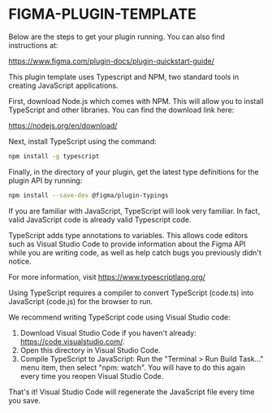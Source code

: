 # FIGMA-PLUGIN-TEMPLATE

Below are the steps to get your plugin running. You can also find instructions at:

https://www.figma.com/plugin-docs/plugin-quickstart-guide/

This plugin template uses Typescript and NPM, two standard tools in creating JavaScript applications.

First, download Node.js which comes with NPM. This will allow you to install TypeScript and other
libraries. You can find the download link here:

https://nodejs.org/en/download/

Next, install TypeScript using the command:

```bash
npm install -g typescript
```

Finally, in the directory of your plugin, get the latest type definitions for the plugin API by running:

```bash
npm install --save-dev @figma/plugin-typings
```

If you are familiar with JavaScript, TypeScript will look very familiar. In fact, valid JavaScript code
is already valid Typescript code.

TypeScript adds type annotations to variables. This allows code editors such as Visual Studio Code
to provide information about the Figma API while you are writing code, as well as help catch bugs
you previously didn't notice.

For more information, visit https://www.typescriptlang.org/

Using TypeScript requires a compiler to convert TypeScript (code.ts) into JavaScript (code.js)
for the browser to run.

We recommend writing TypeScript code using Visual Studio code:

1. Download Visual Studio Code if you haven't already: https://code.visualstudio.com/.
2. Open this directory in Visual Studio Code.
3. Compile TypeScript to JavaScript: Run the "Terminal > Run Build Task..." menu item,
   then select "npm: watch". You will have to do this again every time
   you reopen Visual Studio Code.

That's it! Visual Studio Code will regenerate the JavaScript file every time you save.

